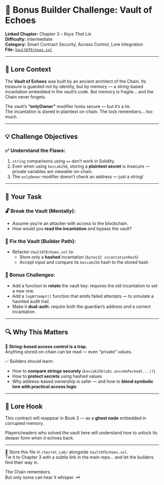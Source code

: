 # 🧪 Bonus Builder Challenge: Vault of Echoes

**Linked Chapter:** Chapter 3 – *Keys That Lie*  
**Difficulty:** Intermediate  
**Category:** Smart Contract Security, Access Control, Lore Integration  
**File:** [`VaultOfEchoes.sol`](./VaultOfEchoes.sol)

---

## 📖 Lore Context

The **Vault of Echoes** was built by an ancient architect of the Chain. Its treasure is guarded not by identity, but by memory — a string-based incantation embedded in the vault’s code. But memory is fragile… and the Chain never forgets.

The vault’s **“onlyOwner”** modifier looks secure — but it’s a lie.  
The incantation is stored in plaintext on-chain. The lock remembers… too much.

---

## 💡 Challenge Objectives

### ✅ Understand the Flaws:
1. `string` comparisons using `==` don’t work in Solidity.
2. Even when using `keccak256`, storing a **plaintext secret** is insecure — private variables are viewable on-chain.
3. The `onlyOwner` modifier doesn’t check an address — just a string!

---

## 🔧 Your Task

### 🔓 Break the Vault (Mentally):
- Assume you’re an attacker with access to the blockchain.
- How would you **read the incantation** and bypass the vault?

### 🔐 Fix the Vault (Builder Path):
- Refactor `VaultOfEchoes.sol` to:
  - Store only a **hashed** incantation (`bytes32 incantationHash`)
  - Accept input and compare its `keccak256` hash to the stored hash

### 🧪 Bonus Challenges:
- Add a function to **rotate** the vault key: requires the old incantation to set a new one.
- Add a `logAttempt()` function that emits failed attempts — to simulate a haunted audit trail.
- Make it **dual-auth**: require both the guardian’s address *and* a correct incantation.

---

## 🔍 Why This Matters

🔐 **String-based access control is a trap.**  
Anything stored on-chain can be read — even “private” values.

✅ Builders should learn:
- How to **compare strings securely** (`keccak256(abi.encodePacked(...))`)
- How to **protect secrets** using hashed values
- Why address-based ownership is safer — and how to **blend symbolic lore with practical access logic**

---

## 🧬 Lore Hook

This contract will reappear in Book 3 — as a **ghost node** embedded in corrupted memory.

Players/readers who solved the vault here will understand how to unlock its deeper form when it echoes back.

---

📂 Store this file in `/Secret_Lab/` alongside `VaultOfEchoes.sol`.  
Tie it to Chapter 3 with a subtle link in the main repo… and let the builders find their way in.

The Chain remembers.  
But only some can hear it whisper. 🗝️

